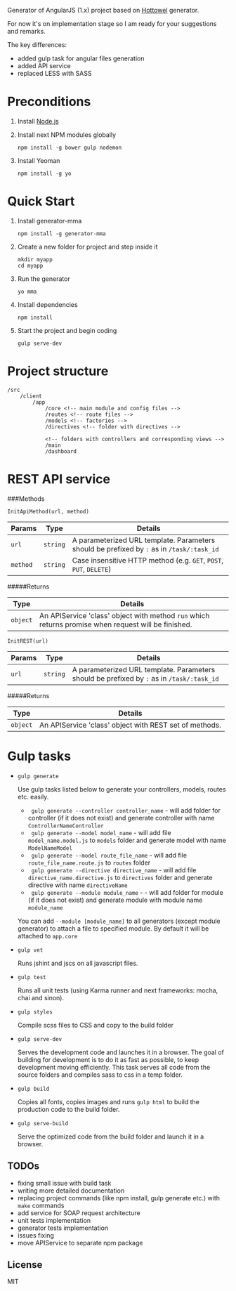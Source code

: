 Generator of AngularJS (1.x) project based on [Hottowel](https://github.com/johnpapa/generator-hottowel) generator.

For now it's on implementation stage so I am ready for your suggestions and remarks.

The key differences:
- added gulp task for angular files generation
- added API service
- replaced LESS with SASS

# Preconditions

1. Install [Node.js](http://nodejs.org)
2. Install next NPM modules globally

    ```
    npm install -g bower gulp nodemon 
    ```
3. Install Yeoman 

    ```
    npm install -g yo
    ```
    
# Quick Start

1. Install generator-mma
    ```
    npm install -g generator-mma
    ```

2. Create a new folder for project and step inside it
    ``` 
    mkdir myapp
    cd myapp
    ```
    
3. Run the generator 
    ```
    yo mma 
    ```

4. Install dependencies
    ```
    npm install
    ```

5. Start the project and begin coding
    ```
    gulp serve-dev
    ```

# Project structure

    /src
        /client
            /app
                /core <!-- main module and config files -->
                /routes <!-- route files -->
                /models <!-- factories -->
                /directives <!-- folder with directives -->
                
                <!-- folders with controllers and corresponding views -->
                /main
                /dashboard

# REST API service

###Methods

```InitApiMethod(url, method)```

Params        | Type         | Details
---           | ---          | ---
```url```     | ```string``` | A parameterized URL template. Parameters should be prefixed by ```:``` as in ```/task/:task_id```
```method```  | ```string``` | Case insensitive HTTP method (e.g. ```GET```, ```POST```, ```PUT```, ```DELETE```)

#####Returns 

Type         | Details  
---          | ---
```object``` | An APIService 'class' object with method ```run``` which returns promise when request will be finished.


```InitREST(url)```

Params        | Type         | Details
---           | ---          | ---
```url```     | ```string``` | A parameterized URL template. Parameters should be prefixed by ```:``` as in ```/task/:task_id```

#####Returns 

Type         | Details  
---          | ---
```object``` | An APIService 'class' object with REST set of methods.


# Gulp tasks

- `gulp generate`

    Use gulp tasks listed below to generate your controllers, models, routes etc. easily.
    
    * ``` gulp generate --controller controller_name``` - will add folder for controller (if it does not exist) and generate controller with name ```ControllerNameController```
    * ``` gulp generate --model model_name``` - will add file ```model_name.model.js``` to ```models``` folder and generate model with name ```ModelNameModel```
    * ``` gulp generate --model route_file_name``` - will add file ```route_file_name.route.js``` to ```routes``` folder
    * ``` gulp generate --directive directive_name``` - will add file ```directive_name.directive.js``` to ```directives``` folder and generate directive with name ```directiveName```
    * ``` gulp generate --module module_name``` - - will add folder for module (if it does not exist) and generate module with module name ```module_name```
    
    You can add ```--module [module_name]``` to all generators (except module generator) to attach a file to specified module. By default it will be attached to ```app.core```
    
- `gulp vet`

    Runs jshint and jscs on all javascript files.
    
- `gulp test`

    Runs all unit tests (using Karma runner and next frameworks: mocha, chai and sinon).
    
- `gulp styles`

    Compile scss files to CSS and copy to the build folder

- `gulp serve-dev`

    Serves the development code and launches it in a browser. The goal of building for development is to do it as fast as possible, to keep development moving efficiently. This task serves all code from the source folders and compiles sass to css in a temp folder.
    
- `gulp build`

    Copies all fonts, copies images and runs `gulp html` to build the production code to the build folder.
    
- `gulp serve-build`

    Serve the optimized code from the build folder and launch it in a browser.
    
## TODOs

- fixing small issue with build task
- writing more detailed documentation
- replacing project commands (like npm install, gulp generate etc.) with ```make``` commands
- add service for SOAP request architecture
- unit tests implementation
- generator tests implementation
- issues fixing
- move APIService to separate npm package
    
## License

MIT